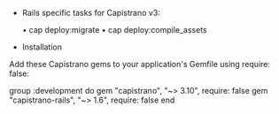 - Rails specific tasks for Capistrano v3:

  • cap deploy:migrate
  • cap deploy:compile_assets

- Installation

Add these Capistrano gems to your application's Gemfile using require: false:

group :development do
  gem "capistrano", "~> 3.10", require: false
  gem "capistrano-rails", "~> 1.6", require: false
end
